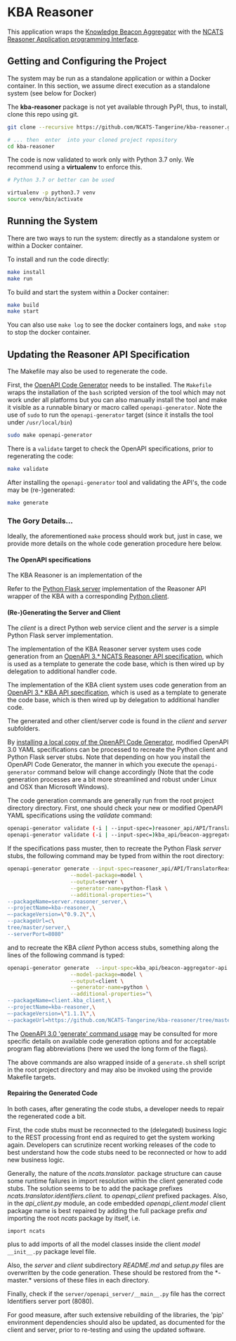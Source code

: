 # KBA Reasoner

This application wraps the [Knowledge Beacon Aggregator](https://github.com/NCATS-Tangerine/beacon-aggregator) 
with the [NCATS Reasoner Application programming Interface](https://github.com/NCATS-Tangerine/NCATS-ReasonerStdAPI).

## Getting and Configuring the Project

The system may be run as a standalone application or within a Docker container. In this section, we assume direct 
execution as a standalone system (see below for Docker)

The **kba-reasoner** package is not yet available through PyPI, thus, to install, clone this repo using git.

```bash
git clone --recursive https://github.com/NCATS-Tangerine/kba-reasoner.git

# ... then  enter  into your cloned project repository
cd kba-reasoner
```

The code is now validated to work only with Python 3.7 only.  We recommend using a **virtualenv** to enforce this.

```bash
# Python 3.7 or better can be used

virtualenv -p python3.7 venv
source venv/bin/activate
```

## Running the System

There are two ways to run the system: directly as a standalone system or within a Docker container.

To install and run the code directly: 

```bash
make install
make run
```

To build and start the system within a Docker container:

```bash
make build
make start
```

You can also use `make log` to see the docker containers logs, and `make stop` to stop the docker container.

## Updating the Reasoner API Specification

The Makefile may also be used to regenerate the code.

First, the [OpenAPI Code Generator](https://openapi-generator.tech/docs/installation) needs to be installed. The
`Makefile` wraps the installation of the `bash` scripted version of the tool which may not work under all platforms but 
you can also manually install the tool and make it visible as a runnable binary or macro called `openapi-generator`. 
Note the use of `sudo` to run the `openapi-generator` target (since it installs the tool under `/usr/local/bin`) 

```bash
sudo make openapi-generator
```

There is a `validate` target to check the OpenAPI specifications, prior to regenerating the code:

```bash
make validate
```

After installing the `openapi-generator` tool and validating the API's, the code may be (re-)generated:

```bash
make generate
```

### The Gory Details...

Ideally, the aforementioned `make` process should work but, just in case, we provide more details on the whole code 
generation procedure here below.

#### The OpenAPI specifications

The KBA Reasoner is an implementation of the 

Refer to the [Python Flask server](./server) implementation of the Reasoner API wrapper of the KBA with 
a corresponding [Python client](./client).  

#### (Re-)Generating the Server and Client

The *client* is a direct Python web service client and the *server* is a simple Python Flask server implementation.

The implementation of the KBA Reasoner server system uses code generation from an 
[OpenAPI 3.* NCATS Reasoner API specification](./reasoner_api/API/TranslatorReasonersAPI.yaml), 
which is used as a template to generate the code base, which is then wired up by delegation to additional handler code.  
 
The implementation of the KBA client system uses code generation from an 
[OpenAPI 3.* KBA API specification](./kba_api/beacon-aggregator-api.yaml), 
which is used as a template to generate the code base, which is then wired up by delegation to additional handler code.  
 
The generated and other client/server code is found in the *client* and  *server* subfolders.

By [installing a local copy of the OpenAPI Code Generator](https://openapi-generator.tech/docs/installation), 
modified OpenAPI 3.0 YAML specifications can be processed to recreate the Python client and Python Flask server stubs.
Note that depending on how you install the OpenAPI Code Generator, the manner in which you execute the 
 `openapi-generator` command below will change accordingly (Note that the code generation processes are a bit more 
 streamlined and robust under Linux and OSX than Microsoft Windows).

The code generation commands are generally run from the root project directory directory.  First, one should check 
your new or modified OpenAPI YAML specifications using the _validate_ command:

```bash
openapi-generator validate (-i | --input-spec=)reasoner_api/API/TranslatorReasonersAPI.yaml
openapi-generator validate (-i | --input-spec=)kba_api/beacon-aggregator-api.yaml
```

If the specifications pass muster, then to recreate the Python Flask *server* stubs, the following command may 
be typed from within the root directory:

```bash
openapi-generator generate --input-spec=reasoner_api/API/TranslatorReasonersAPI.yaml \
                    --model-package=model \
                    --output=server \
                    --generator-name=python-flask \
                    --additional-properties="\
--packageName=server.reasoner_server,\
--projectName=kba-reasoner,\
—-packageVersion=\"0.9.2\",\
--packageUrl=c\
tree/master/server,\
--serverPort=8080"
```

and to recreate the KBA *client* Python access stubs, something along the lines of the following command is typed:

```bash
openapi-generator generate  --input-spec=kba_api/beacon-aggregator-api.yaml \
                    --model-package=model \
                    --output=client \
                    --generator-name=python \
                    --additional-properties="\
--packageName=client.kba_client,\
--projectName=kba-reasoner,\
—-packageVersion=\"1.1.1\",\
--packageUrl=https://github.com/NCATS-Tangerine/kba-reasoner/tree/master/client"
```

The [OpenAPI 3.0 'generate' command usage](https://openapi-generator.tech/docs/usage#generate) may be consulted
for more specific details on available code generation options and for acceptable program flag abbreviations (here we
used the long form of the flags).

The above commands are also wrapped inside of a `generate.sh` shell script in the root project directory and 
may also be invoked using the provide Makefile targets.

#### Repairing the Generated Code

In  both cases, after generating the code stubs, a developer needs to repair the regenerated code a bit.

First, the code stubs must be reconnected to the (delegated) business logic to 
the REST processing front end as required to get the system working again.  Developers can scrutinize recent working 
releases of the code to best understand how the code stubs need to be reconnected or how to add new business logic.

Generally, the nature of the *ncats.translator.* package structure can cause some runtime failures in import resolution 
within the client generated code stubs. The solution seems to be to add the package prefixes 
*ncats.translator.identifiers.client.* to *openapi_client* prefixed packages. Also,  in the  _api_client.py_ module, 
an code embedded *openapi_client.model*  client package name is best repaired by adding the full package prefix *and* 
importing the root *ncats* package by itself, i.e.

``` 
import ncats
```
plus to add imports of all the model classes inside the client *model* ```__init__.py```  package level file.

Also, the *server* and *client* subdirectory _README.md_ and _setup.py_ files are overwritten by the code generation. 
These should be restored from the \*-master.\* versions of these files in each directory.
 
Finally, check if the `server/openapi_server/__main__.py` file has the correct Identifiers server port (8080).

For good measure, after such extensive rebuilding of the libraries, the 'pip' environment dependencies should also 
be updated, as documented for the client and server, prior to re-testing and using the updated software.
